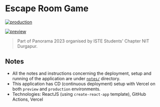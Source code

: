 # Escape Room Game

[![production](https://github.com/ayushanand18/escape-room-game/actions/workflows/vercel_prod_deploy.yml/badge.svg)](https://github.com/ayushanand18/escape-room-game/actions/workflows/vercel_prod_deploy.yml)

[![preview](https://github.com/ayushanand18/escape-room-game/actions/workflows/vercel_preview_deploy.yml/badge.svg)](https://github.com/ayushanand18/escape-room-game/actions/workflows/vercel_preview_deploy.yml)

> Part of Panorama 2023 organised by ISTE Students' Chapter NIT Durgapur.

## Notes

- All the notes and instructions concerning the deployment, setup and running of the application are under [`notes/`](./notes/) directory.
- This application has CD (continuous deployment) setup with Vercel on both `preview` and `production` environments.
- Technologies: ReactJS (using `create-react-app` template), GitHub Actions, Vercel
